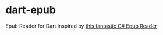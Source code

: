 # dart-epub
Epub Reader for Dart inspired by [this fantastic C# Epub Reader](https://github.com/versfx/EpubReader)